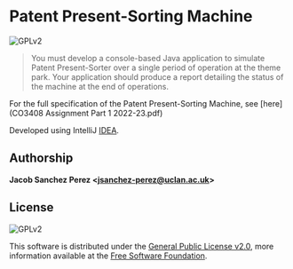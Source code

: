 # Patent Present-Sorting Machine

![GPLv2][license-badge]

> You must develop a console-based Java application to simulate Patent Present-Sorter over a single period of operation at the theme park. Your application should produce a report detailing the status of the machine at the end of operations.

For the full specification of the Patent Present-Sorting Machine, see [here](CO3408 Assignment Part 1 2022-23.pdf)



Developed using IntelliJ [IDEA][idea].



## Authorship

**Jacob Sanchez Perez \<jsanchez-perez@uclan.ac.uk>**



## License

![GPLv2][license-badge]

This software is distributed under the [General Public License v2.0][license], more information available at the [Free Software Foundation][gnu].


[uclan]: https://uclan.ac.uk

[license]: LICENSE "General Public License"
[gnu]: https://www.gnu.org/licenses/old-licenses/gpl-2.0.html "Free Software Foundation"

[license-badge]: https://img.shields.io/github/license/jacobszpz/PatentPresent-SortingMachine

[idea]: https://www.jetbrains.com/idea/

